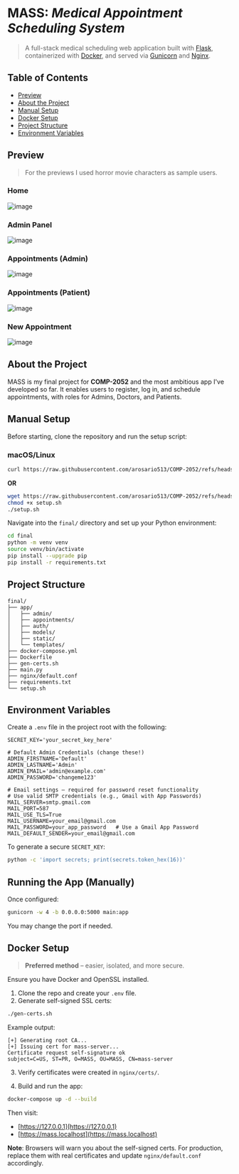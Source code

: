 # **MASS**: _Medical Appointment Scheduling System_

> A full-stack medical scheduling web application built with [Flask](https://flask.palletsprojects.com/en/stable/), containerized with [Docker](https://www.docker.com/), and served via [Gunicorn](https://gunicorn.org/) and [Nginx](https://nginx.org/en/).

## Table of Contents
- [Preview](#preview)
- [About the Project](#about-the-project)
- [Manual Setup](#manual-setup)
- [Docker Setup](#docker-setup)
- [Project Structure](#project-structure)
- [Environment Variables](#environment-variables)

## Preview
> For the previews I used horror movie characters as sample users.

### Home
![image](https://github.com/user-attachments/assets/a3d7ae71-91aa-4a65-a310-f9f66c68f8be)
### Admin Panel
![image](https://github.com/user-attachments/assets/0c4e1215-c33b-4574-8832-2e6f899a062d)
### Appointments (Admin)
![image](https://github.com/user-attachments/assets/5b9dc803-9996-4d64-b7f7-b4147099bd19)
### Appointments (Patient)
![image](https://github.com/user-attachments/assets/9c512f22-c7b5-4175-8831-cce08723da5a)
### New Appointment
![image](https://github.com/user-attachments/assets/42bb0c84-5b1b-4fea-9a8d-14bcf38eef79)

## About the Project

MASS is my final project for **COMP-2052** and the most ambitious app I've developed so far. It enables users to register, log in, and schedule appointments, with roles for Admins, Doctors, and Patients.

## Manual Setup

Before starting, clone the repository and run the setup script:

### macOS/Linux

```bash
curl https://raw.githubusercontent.com/arosario513/COMP-2052/refs/heads/main/work/final/setup.sh | sh
```

**OR**

```bash
wget https://raw.githubusercontent.com/arosario513/COMP-2052/refs/heads/main/work/final/setup.sh
chmod +x setup.sh
./setup.sh
```

Navigate into the `final/` directory and set up your Python environment:

```bash
cd final
python -m venv venv
source venv/bin/activate
pip install --upgrade pip
pip install -r requirements.txt
```

## Project Structure

```
final/
├── app/
│   ├── admin/
│   ├── appointments/
│   ├── auth/
│   ├── models/
│   ├── static/
│   └── templates/
├── docker-compose.yml
├── Dockerfile
├── gen-certs.sh
├── main.py
├── nginx/default.conf
├── requirements.txt
└── setup.sh
```

## Environment Variables

Create a `.env` file in the project root with the following:

```env
SECRET_KEY='your_secret_key_here'

# Default Admin Credentials (change these!)
ADMIN_FIRSTNAME='Default'
ADMIN_LASTNAME='Admin'
ADMIN_EMAIL='admin@example.com'
ADMIN_PASSWORD='changeme123'

# Email settings — required for password reset functionality
# Use valid SMTP credentials (e.g., Gmail with App Passwords)
MAIL_SERVER=smtp.gmail.com
MAIL_PORT=587
MAIL_USE_TLS=True
MAIL_USERNAME=your_email@gmail.com
MAIL_PASSWORD=your_app_password   # Use a Gmail App Password
MAIL_DEFAULT_SENDER=your_email@gmail.com
```

To generate a secure `SECRET_KEY`:

```bash
python -c 'import secrets; print(secrets.token_hex(16))'
```

## Running the App (Manually)

Once configured:

```bash
gunicorn -w 4 -b 0.0.0.0:5000 main:app
```

You may change the port if needed.

## Docker Setup

> **Preferred method** – easier, isolated, and more secure.

Ensure you have Docker and OpenSSL installed.

1. Clone the repo and create your `.env` file.
2. Generate self-signed SSL certs:

```bash
./gen-certs.sh
```

Example output:

```
[+] Generating root CA...
[+] Issuing cert for mass-server...
Certificate request self-signature ok
subject=C=US, ST=PR, O=MASS, OU=MASS, CN=mass-server
```

3. Verify certificates were created in `nginx/certs/`.

4. Build and run the app:

```bash
docker-compose up -d --build
```

Then visit:

- [https://127.0.0.1](https://127.0.0.1)
- [https://mass.localhost](https://mass.localhost)

**Note**: Browsers will warn you about the self-signed certs. For production, replace them with real certificates and update `nginx/default.conf` accordingly.
